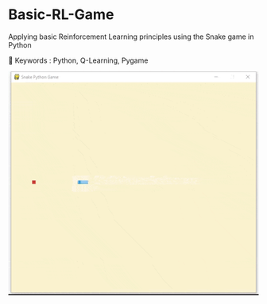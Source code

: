 # Basic-RL-Game
Applying basic Reinforcement Learning principles using the Snake game in Python

📍 Keywords : Python, Q-Learning, Pygame

<img src="./Images/demo.gif">
